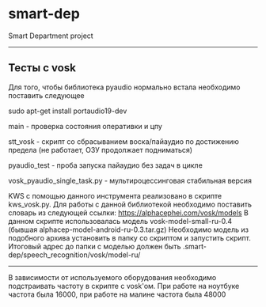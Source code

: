 # smart-dep
Smart Department project
___
## Тесты с vosk

Для того, чтобы библиотека pyaudio нормально встала необходимо поставить следующее

sudo apt-get install portaudio19-dev

main - проверка состояния оперативки и цпу

stt_vosk - скрипт со сбрасыванием воска/пайаудио по достижению предела (не работает, ОЗУ продолжает подниматься)

pyaudio_test - проба запуска пайаудио без задач в цикле

vosk_pyaudio_single_task.py - мультироцессинговая стабильная версия


KWS с помощью данного инструмента реализовано в скрипте kws_vosk.py. Для работы с данной библиотекой необходимо поставить словарь из следующей ссылки:
https://alphacephei.com/vosk/models
В данном скрипте использовалась модель vosk-model-small-ru-0.4 (бывшая alphacep-model-android-ru-0.3.tar.gz)
Необходимо модель из подобного архива установить в папку со скриптом и запустить скрипт. Итоговый адрес до папки с моделью должен быть .smart-dep/speech_recognition/vosk/model-ru/

___

В зависимости от используемого оборудования необходимо подстраивать частоту в скрипте с vosk'ом. 
При работе на ноутбуке частота была 16000, при работе на малине частота была 48000
